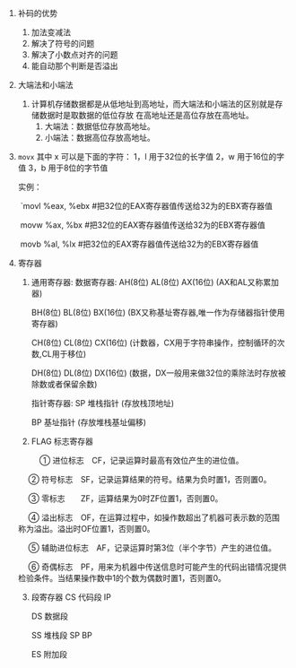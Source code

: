 1. 补码的优势
   1. 加法变减法
   2. 解决了符号的问题
   3. 解决了小数点对齐的问题
   4. 能自动那个判断是否溢出
   
2. 大端法和小端法

   1. 计算机存储数据都是从低地址到高地址，而大端法和小端法的区别就是存储数据时是取数据的低位存放 在高地址还是高位存放在高地址。 
      1. 大端法：数据低位存放高地址。 
      2. 小端法：数据高位存放高地址。

3. `movx`
       其中 x 可以是下面的字符：
         1，l  用于32位的长字值
         2，w  用于16位的字值
         3，b  用于8位的字节值

     实例：

   ​    `movl  %eax,   %ebx     #把32位的EAX寄存器值传送给32为的EBX寄存器值

   ​    movw  %ax,    %bx      #把32位的EAX寄存器值传送给32为的EBX寄存器值

   ​    movb   %al,    %lx       #把32位的EAX寄存器值传送给32为的EBX寄存器值

4. 寄存器

   1. 通用寄存器:
        数据寄存器:
        AH(8位)  AL(8位)  AX(16位)   (AX和AL又称累加器)

        BH(8位)  BL(8位)  BX(16位)   (BX又称基址寄存器,唯一作为存储器指针使用寄存器)  

        CH(8位)  CL(8位)  CX(16位)   (计数器，CX用于字符串操作，控制循环的次数,CL用于移位)

        DH(8位)  DL(8位)  DX(16位)   (数据，DX一般用来做32位的乘除法时存放被除数或者保留余数)

       

        指针寄存器:
        SP 堆栈指针 (存放栈顶地址)

        BP 基址指针 (存放堆栈基址偏移)

   2.  FLAG 标志寄存器

       　① 进位标志　CF，记录运算时最高有效位产生的进位值。

      　  ② 符号标志　SF，记录运算结果的符号。结果为负时置1，否则置0。

      　  ③ 零标志　　ZF，运算结果为0时ZF位置1，否则置0。

      　  ④ 溢出标志　OF，在运算过程中，如操作数超出了机器可表示数的范围称为溢出。溢出时OF位置1，否则置0。

      　  ⑤ 辅助进位标志　AF，记录运算时第3位（半个字节）产生的进位值。

      　  ⑥ 奇偶标志　PF，用来为机器中传送信息时可能产生的代码出错情况提供检验条件。当结果操作数中1的个数为偶数时置1，否则置0。

   3. 段寄存器
        CS 代码段  IP

        DS 数据段  

        SS 堆栈段  SP BP

        ES 附加段

